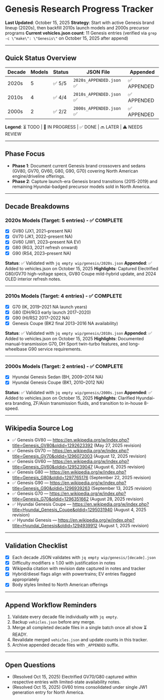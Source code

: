 # Genesis Research Progress Tracker

**Last Updated**: October 15, 2025
**Strategy**: Start with active Genesis brand lineup (2020s), then backfill 2010s launch models and 2000s precursor programs
**Current vehicles.json count**: 11 Genesis entries (verified via `grep -c \"make\": \"Genesis\"` on October 15, 2025 after append)

---

## Quick Status Overview

| Decade | Models | Status | JSON File | Appended |
|--------|--------|--------|-----------|----------|
| 2020s  | 5      | ✅ 5/5 | `2020s_APPENDED.json` ✅ | ✅ APPENDED |
| 2010s  | 4      | ✅ 4/4 | `2010s_APPENDED.json` ✅ | ✅ APPENDED |
| 2000s  | 2      | ✅ 2/2 | `2000s_APPENDED.json` ✅ | ✅ APPENDED |

**Legend**: ⏳ TODO | 🔄 IN PROGRESS | ✅ DONE | 🔜 LATER | ⚠️ NEEDS REVIEW

---

## Phase Focus

- **Phase 1**: Document current Genesis brand crossovers and sedans (GV80, GV70, GV60, G80, G90, G70) covering North American engine/driveline offerings.
- **Phase 2**: Capture launch-era Genesis brand transitions (2015-2019) and remaining Hyundai-badged precursor models sold in North America.

---

## Decade Breakdowns

### 2020s Models (Target: 5 entries) - ✅ COMPLETE
- [x] GV80 (JX1, 2021–present NA)
- [x] GV70 (JK1, 2022–present NA)
- [x] GV60 (JW1, 2023–present NA EV)
- [x] G80 (RG3, 2021 refresh onward)
- [x] G90 (RS4, 2023–present NA)

**Status**: ✅ Validated with `jq empty wip/genesis/2020s.json`
**Appended**: ✅ Added to vehicles.json on October 15, 2025
**Highlights**: Captured Electrified G80/GV70 high-voltage specs, GV80 Coupe mild-hybrid update, and 2024 OLED interior refresh notes.

---

### 2010s Models (Target: 4 entries) - ✅ COMPLETE
- [x] G70 (IK, 2019–2021 NA launch years)
- [x] G80 (DH/RG3 early launch 2017–2020)
- [x] G90 (HI/RS2 2017–2022 NA)
- [x] Genesis Coupe (BK2 final 2013–2016 NA availability)

**Status**: ✅ Validated with `jq empty wip/genesis/2010s.json`
**Appended**: ✅ Added to vehicles.json on October 15, 2025
**Highlights**: Documented manual-transmission G70, DH Sport twin-turbo features, and long-wheelbase G90 service requirements.

---

### 2000s Models (Target: 2 entries) - ✅ COMPLETE
- [x] Hyundai Genesis Sedan (BH, 2009–2014 NA)
- [x] Hyundai Genesis Coupe (BK1, 2010–2012 NA)

**Status**: ✅ Validated with `jq empty wip/genesis/2000s.json`
**Appended**: ✅ Added to vehicles.json on October 15, 2025
**Highlights**: Clarified Hyundai-era branding, ZF/Aisin transmission fluids, and transition to in-house 8-speed.

---

## Wikipedia Source Log
- ✅ Genesis GV80 — https://en.wikipedia.org/w/index.php?title=Genesis_GV80&oldid=1292623392 (May 27, 2025 revision)
- ✅ Genesis GV70 — https://en.wikipedia.org/w/index.php?title=Genesis_GV70&oldid=1296072003 (August 12, 2025 revision)
- ✅ Genesis GV60 — https://en.wikipedia.org/w/index.php?title=Genesis_GV60&oldid=1295239047 (August 6, 2025 revision)
- ✅ Genesis G80 — https://en.wikipedia.org/w/index.php?title=Genesis_G80&oldid=1297765176 (September 22, 2025 revision)
- ✅ Genesis G90 — https://en.wikipedia.org/w/index.php?title=Genesis_G90&oldid=1296939263 (September 13, 2025 revision)
- ✅ Genesis G70 — https://en.wikipedia.org/w/index.php?title=Genesis_G70&oldid=1296351662 (August 28, 2025 revision)
- ✅ Hyundai Genesis Coupe — https://en.wikipedia.org/w/index.php?title=Hyundai_Genesis_Coupe&oldid=1295031940 (August 4, 2025 revision)
- ✅ Hyundai Genesis — https://en.wikipedia.org/w/index.php?title=Hyundai_Genesis&oldid=1294939912 (August 1, 2025 revision)

---

## Validation Checklist
- [x] Each decade JSON validates with `jq empty wip/genesis/[decade].json`
- [x] Difficulty modifiers ≥ 1.00 with justification in notes
- [x] Wikipedia citation with revision date captured in notes and tracker
- [x] Hybrid/diesel flags align with powertrains; EV entries flagged appropriately
- [x] Body styles limited to North American offerings

---

## Append Workflow Reminders
1. Validate every decade file individually with `jq empty`.
2. Backup `vehicles.json` before any merge.
3. Merge all completed decade files in a single batch once all show ⏳ READY.
4. Revalidate merged `vehicles.json` and update counts in this tracker.
5. Archive appended decade files with `_APPENDED` suffix.

---

## Open Questions
- (Resolved Oct 15, 2025) Electrified GV70/G80 captured within respective entries with limited-state availability notes.
- (Resolved Oct 15, 2025) GV60 trims consolidated under single JW1 generation entry for North America.
